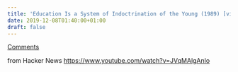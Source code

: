 ```yaml
---
title: 'Education Is a System of Indoctrination of the Young (1989) [video]'
date: 2019-12-08T01:40:00+01:00
draft: false
---
```


[Comments](https://news.ycombinator.com/item?id=21732407)  
  
from Hacker News https://www.youtube.com/watch?v=JVqMAlgAnlo